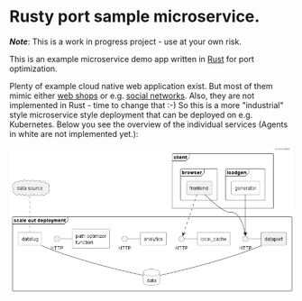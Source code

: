 
# Rusty port sample microservice.

**_Note_**: This is a work in progress project - use at your own risk.

This is an example microservice demo app written in 
[Rust](https://www.rust-lang.org/) for port optimization.

Plenty of example cloud native web application exist. But most of them mimic 
either [web shops](https://github.com/GoogleCloudPlatform/microservices-demo) 
or e.g. [social networks](https://github.com/delimitrou/DeathStarBench). Also, 
they are not implemented in Rust - time to change that :-) So this is a more 
"industrial" style microservice style deployment that can be deployed on 
e.g. Kubernetes. Below you see the overview of the individual services (Agents 
in white are not implemented yet.):

![alt text](common/docs/overview.png "Overview")

